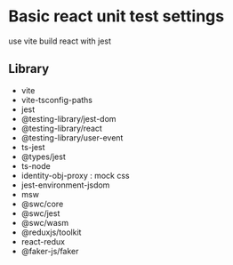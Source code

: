 # Basic react unit test settings

use vite build react with jest

## Library

- vite
- vite-tsconfig-paths
- jest
- @testing-library/jest-dom
- @testing-library/react
- @testing-library/user-event
- ts-jest
- @types/jest
- ts-node
- identity-obj-proxy : mock css
- jest-environment-jsdom
- msw
- @swc/core
- @swc/jest
- @swc/wasm
- @reduxjs/toolkit
- react-redux
- @faker-js/faker
